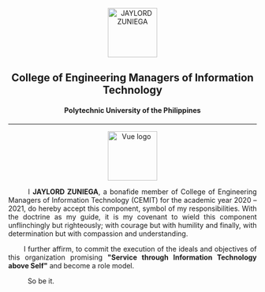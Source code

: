 <p align="center"><a href="https://cemit-technology" target="_blank" rel="noopener noreferrer"><img width="100" src="https://storage.googleapis.com/cemit.technology/LOGO.png" alt="JAYLORD ZUNIEGA"></a></p>

<h2 align="center">College of Engineering Managers of Information Technology</h2>
<h4 align="center">Polytechnic University of the Philippines </h4>

---
<p align="center"><a href="https://cemit-technology" target="_blank" rel="noopener noreferrer"><img width="100" src="https://www.facebook.com/photo.php?fbid=1492089920966526&set=a.320954031413460&type=3&theater" alt="Vue logo"></a></p>

<p align="justify">
  &nbsp;&nbsp;&nbsp;&nbsp;&nbsp;&nbsp;
  I <b>JAYLORD ZUNIEGA</b>, 
  a bonafide member of College of Engineering Managers of Information Technology (CEMIT) for the academic year 2020 – 2021, do hereby accept this component, symbol of my responsibilities. With the doctrine as my guide, it is my covenant to wield this component
unflinchingly but righteously; with courage but with humility and finally, with determination but with compassion and understanding.
</p>

<p align="justify">
  &nbsp;&nbsp;&nbsp;&nbsp;&nbsp;&nbsp;
  I further affirm, to commit the execution of the ideals and objectives of this organization promising <b>"Service through Information Technology above Self"</b> and become a role model.
</p>


&nbsp;&nbsp;&nbsp;&nbsp;&nbsp;&nbsp;&nbsp;&nbsp;&nbsp; So be it.
